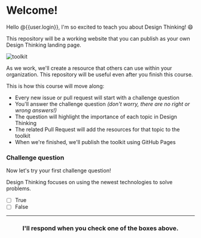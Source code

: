 # Welcome!

Hello @{{user.login}}, I'm so excited to teach you about Design Thinking! 😄

This repository will be a working website that you can publish as your own Design Thinking landing page.

![toolkit](https://user-images.githubusercontent.com/6351798/76346666-ff0a4380-62ca-11ea-8609-408ca9126622.png)

As we work, we'll create a resource that others can use within your organization. This repository will be useful even after you finish this course.

This is how this course will move along:

- Every new issue or pull request will start with a challenge question
- You'll answer the challenge question _(don't worry, there are no right or wrong answers!)_
- The question will highlight the importance of each topic in Design Thinking
- The related Pull Request will add the resources for that topic to the toolkit
- When we're finished, we'll publish the toolkit using GitHub Pages


### Challenge question
Now let's try your first challenge question!

Design Thinking focuses on using the newest technologies to solve problems.

- [ ] True
- [ ] False

<hr>
<h3 align="center">I'll respond when you check one of the boxes above.</h3>
